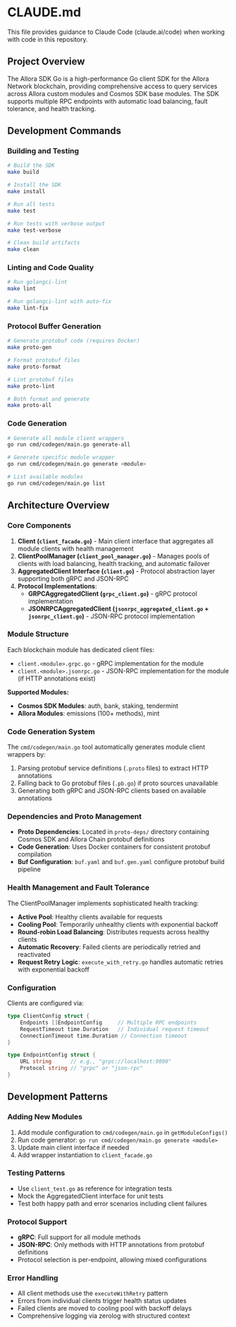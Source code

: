 # CLAUDE.md

This file provides guidance to Claude Code (claude.ai/code) when working with code in this repository.

## Project Overview

The Allora SDK Go is a high-performance Go client SDK for the Allora Network blockchain, providing comprehensive access to query services across Allora custom modules and Cosmos SDK base modules. The SDK supports multiple RPC endpoints with automatic load balancing, fault tolerance, and health tracking.

## Development Commands

### Building and Testing
```bash
# Build the SDK
make build

# Install the SDK
make install

# Run all tests
make test

# Run tests with verbose output
make test-verbose

# Clean build artifacts
make clean
```

### Linting and Code Quality
```bash
# Run golangci-lint
make lint

# Run golangci-lint with auto-fix
make lint-fix
```

### Protocol Buffer Generation
```bash
# Generate protobuf code (requires Docker)
make proto-gen

# Format protobuf files
make proto-format

# Lint protobuf files  
make proto-lint

# Both format and generate
make proto-all
```

### Code Generation
```bash
# Generate all module client wrappers
go run cmd/codegen/main.go generate-all

# Generate specific module wrapper
go run cmd/codegen/main.go generate <module>

# List available modules
go run cmd/codegen/main.go list
```

## Architecture Overview

### Core Components

1. **Client (`client_facade.go`)** - Main client interface that aggregates all module clients with health management
2. **ClientPoolManager (`client_pool_manager.go`)** - Manages pools of clients with load balancing, health tracking, and automatic failover
3. **AggregatedClient Interface (`client.go`)** - Protocol abstraction layer supporting both gRPC and JSON-RPC
4. **Protocol Implementations**:
   - **GRPCAggregatedClient (`grpc_client.go`)** - gRPC protocol implementation
   - **JSONRPCAggregatedClient (`jsonrpc_aggregated_client.go` + `jsonrpc_client.go`)** - JSON-RPC protocol implementation

### Module Structure

Each blockchain module has dedicated client files:
- `client.<module>.grpc.go` - gRPC implementation for the module
- `client.<module>.jsonrpc.go` - JSON-RPC implementation for the module (if HTTP annotations exist)

**Supported Modules:**
- **Cosmos SDK Modules**: auth, bank, staking, tendermint
- **Allora Modules**: emissions (100+ methods), mint

### Code Generation System

The `cmd/codegen/main.go` tool automatically generates module client wrappers by:
1. Parsing protobuf service definitions (`.proto` files) to extract HTTP annotations
2. Falling back to Go protobuf files (`.pb.go`) if proto sources unavailable
3. Generating both gRPC and JSON-RPC clients based on available annotations

### Dependencies and Proto Management

- **Proto Dependencies**: Located in `proto-deps/` directory containing Cosmos SDK and Allora Chain protobuf definitions
- **Code Generation**: Uses Docker containers for consistent protobuf compilation
- **Buf Configuration**: `buf.yaml` and `buf.gen.yaml` configure protobuf build pipeline

### Health Management and Fault Tolerance

The ClientPoolManager implements sophisticated health tracking:
- **Active Pool**: Healthy clients available for requests
- **Cooling Pool**: Temporarily unhealthy clients with exponential backoff
- **Round-robin Load Balancing**: Distributes requests across healthy clients
- **Automatic Recovery**: Failed clients are periodically retried and reactivated
- **Request Retry Logic**: `execute_with_retry.go` handles automatic retries with exponential backoff

### Configuration

Clients are configured via:
```go
type ClientConfig struct {
    Endpoints []EndpointConfig     // Multiple RPC endpoints
    RequestTimeout time.Duration   // Individual request timeout
    ConnectionTimeout time.Duration // Connection timeout
}

type EndpointConfig struct {
    URL string      // e.g., "grpc://localhost:9090"
    Protocol string // "grpc" or "json-rpc"  
}
```

## Development Patterns

### Adding New Modules

1. Add module configuration to `cmd/codegen/main.go` in `getModuleConfigs()`
2. Run code generator: `go run cmd/codegen/main.go generate <module>`
3. Update main client interface if needed
4. Add wrapper instantiation to `client_facade.go`

### Testing Patterns

- Use `client_test.go` as reference for integration tests
- Mock the AggregatedClient interface for unit tests
- Test both happy path and error scenarios including client failures

### Protocol Support

- **gRPC**: Full support for all module methods
- **JSON-RPC**: Only methods with HTTP annotations from protobuf definitions
- Protocol selection is per-endpoint, allowing mixed configurations

### Error Handling

- All client methods use the `executeWithRetry` pattern
- Errors from individual clients trigger health status updates
- Failed clients are moved to cooling pool with backoff delays
- Comprehensive logging via zerolog with structured context